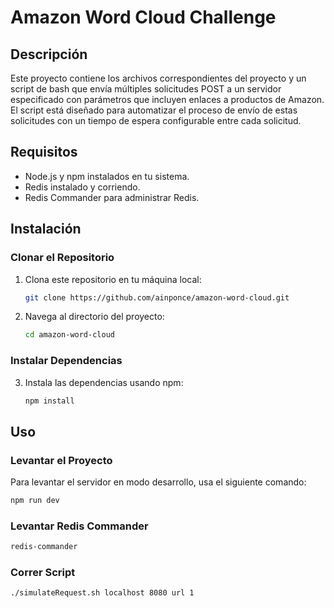 # Amazon Word Cloud Challenge

## Descripción

Este proyecto contiene los archivos correspondientes del proyecto y un script de bash que envía múltiples solicitudes POST a un servidor especificado con parámetros que incluyen enlaces a productos de Amazon. 
El script está diseñado para automatizar el proceso de envío de estas solicitudes con un tiempo de espera configurable entre cada solicitud.

## Requisitos

- Node.js y npm instalados en tu sistema.
- Redis instalado y corriendo.
- Redis Commander para administrar Redis.

## Instalación

### Clonar el Repositorio

1. Clona este repositorio en tu máquina local:
    ```sh
    git clone https://github.com/ainponce/amazon-word-cloud.git
    ```

2. Navega al directorio del proyecto:
    ```sh
    cd amazon-word-cloud
    ```

### Instalar Dependencias

3. Instala las dependencias usando npm:
    ```sh
    npm install
    ```

## Uso

### Levantar el Proyecto

Para levantar el servidor en modo desarrollo, usa el siguiente comando:

  ```sh
  npm run dev
  ```
### Levantar Redis Commander
  ```sh
  redis-commander
  ```
### Correr Script
  ```sh
  ./simulateRequest.sh localhost 8080 url 1
  ```
